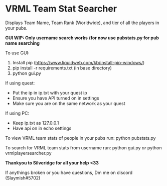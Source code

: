 # VRML Team Stat Searcher

Displays Team Name, Team Rank (Worldwide), and tier of all the players in your pubs.


**GUI WIP: Only username search works**
**(for now use pubstats.py for pub name searching**

To use GUI:
1. Install pip (https://www.liquidweb.com/kb/install-pip-windows/)
2. pip install -r requirements.txt (in base directory)
3. python gui.py


If using quest:
 - Put the ip in ip.txt with your quest ip
 - Ensure you have API turned on in settings
 - Make sure you are on the same network as your quest

If using PC:
 - Keep ip.txt as 127.0.0.1
 - Have api on in echo settings

To view VRML team stats of people in your pubs run:
python pubstats.py

To search for VRML team stats from username run: python gui.py *or* python vrmlplayersearcher.py


**Thankyou to Silveridge for all your help  <33**

If anythings broken or you have questions,
Dm me on discord (Slaymish#5702)

